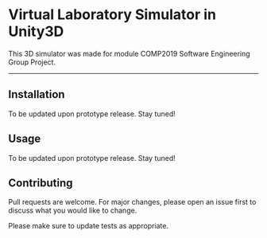 # Virtual Laboratory Simulator in Unity3D

This 3D simulator was made for module COMP2019 Software Engineering Group Project.

---

## Installation

To be updated upon prototype release. Stay tuned!

## Usage

To be updated upon prototype release. Stay tuned!

## Contributing
Pull requests are welcome. For major changes, please open an issue first to discuss what you would like to change.

Please make sure to update tests as appropriate.
